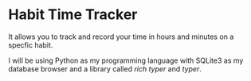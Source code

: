 # Habit Time Tracker

It allows you to track and record your time in hours and minutes on a specfic habit.

I will be using Python as my programming language with SQLite3 as my database browser and a library called *rich typer* and *typer*.

